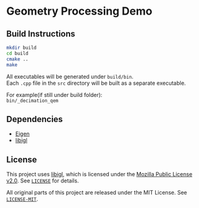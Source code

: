# Geometry Processing Demo

## Build Instructions

```bash
mkdir build
cd build
cmake ..
make
```

All executables will be generated under `build/bin`.  
Each `.cpp` file in the `src` directory will be built as a separate executable.

For example(if still under build folder):  
`bin/_decimation_qem`

## Dependencies

- [Eigen](https://eigen.tuxfamily.org/)
- [libigl](https://libigl.github.io/)

## License

This project uses [libigl](https://github.com/libigl/libigl), which is licensed under the [Mozilla Public License v2.0](https://www.mozilla.org/en-US/MPL/2.0/). See [`LICENSE`](./LICENSE) for details.

All original parts of this project are released under the MIT License. See [`LICENSE-MIT`](./LICENSE-MIT).